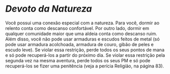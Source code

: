 # *Devoto da Natureza*

Você possui uma conexão especial com a natureza. Para você, dormir ao relento conta como descanso confortável. Por outro lado, dormir em qualquer comunidade maior que uma aldeia conta como descanso ruim. Além disso, você não pode usar armaduras e escudos feitos de metal (só pode usar armadura acolchoada, armadura de couro, gibão de peles e escudo leve). Se violar essa restrição, perde todos os seus pontos de mana e só pode recuperá-los a partir do próximo dia. Se violar essa restrição pela segunda vez na mesma aventura, perde todos os seus PM e só pode recuperá-los se fizer uma penitência (veja a perícia Religião, na página 83).